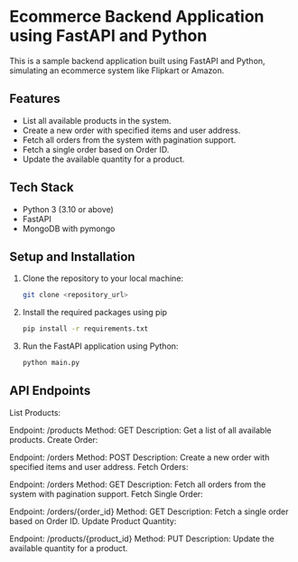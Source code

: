 # Ecommerce Backend Application using FastAPI and Python

This is a sample backend application built using FastAPI and Python, simulating an ecommerce system like Flipkart or Amazon.

## Features

- List all available products in the system.
- Create a new order with specified items and user address.
- Fetch all orders from the system with pagination support.
- Fetch a single order based on Order ID.
- Update the available quantity for a product.

## Tech Stack

- Python 3 (3.10 or above)
- FastAPI
- MongoDB with pymongo

## Setup and Installation

1. Clone the repository to your local machine:

   ```bash
   git clone <repository_url>
2. Install the required packages using pip
   ```bash
   pip install -r requirements.txt
3. Run the FastAPI application using Python:
   ```bash
   python main.py

## API Endpoints
List Products:

Endpoint: /products
Method: GET
Description: Get a list of all available products.
Create Order:

Endpoint: /orders
Method: POST
Description: Create a new order with specified items and user address.
Fetch Orders:

Endpoint: /orders
Method: GET
Description: Fetch all orders from the system with pagination support.
Fetch Single Order:

Endpoint: /orders/{order_id}
Method: GET
Description: Fetch a single order based on Order ID.
Update Product Quantity:

Endpoint: /products/{product_id}
Method: PUT
Description: Update the available quantity for a product.
